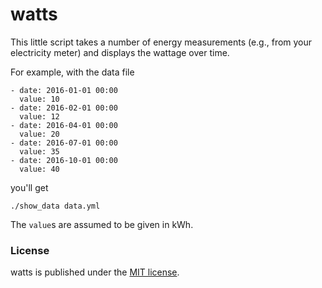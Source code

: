 # watts

This little script takes a number of energy measurements (e.g., from your
electricity meter) and displays the wattage over time.

For example, with the data file
```
- date: 2016-01-01 00:00
  value: 10
- date: 2016-02-01 00:00
  value: 12
- date: 2016-04-01 00:00
  value: 20
- date: 2016-07-01 00:00
  value: 35
- date: 2016-10-01 00:00
  value: 40
```
you'll get
```
./show_data data.yml
```

The `value`s are assumed to be given in kWh.

### License

watts is published under the [MIT license](https://en.wikipedia.org/wiki/MIT_License).
